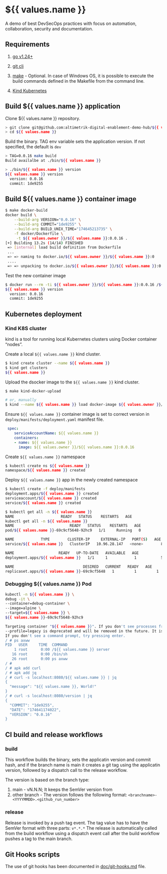 # ${{ values.name }}

A demo of best DevSecOps practices with focus on automation, collaboration, security and documentation.

## Requirements

1. [go v1.24+](https://go.dev/doc/install)
2. [git cli](https://git-scm.com/downloads)
3. [make](https://www.gnu.org/software/make/) - Optional. In case of Windows OS, it is possible to execute the build commands defined in the Makefile from the command line.

4. [Kind Kubernetes](https://kind.sigs.k8s.io/) 

## Build ${{ values.name }} application

Clone ${{ values.name }} repository. 

```sh
> git clone git@github.com:altimetrik-digital-enablement-demo-hub/${{ values.name }}.git
> cd ${{ values.name }}
```

Build the binary. TAG env variable sets the application version. If not specified, the default is `dev`

```sh
> TAG=0.0.16 make build
Build availalbe at ./bin/${{ values.name }}

> ./bin/${{ values.name }} version
${{ values.name }} version
  version: 0.0.16
  commit: 1de9255
```

## Build ${{ values.name }} container image

```sh
$ make docker-build
docker build \
	--build-arg VERSION="0.0.16" \
	--build-arg COMMIT="1de9255" \
	--build-arg BUILD_UNIX_TIME="174645213735" \
	-f docker/Dockerfile \
	 -t ${{ values.owner }}/${{ values.name }}:0.0.16 .
[+] Building 13.2s (14/14) FINISHED
 => [internal] load build definition from Dockerfile
 ...
 => => naming to docker.io/${{ values.owner }}/${{ values.name }}:0 
 ....
 => => unpacking to docker.io/${{ values.owner }}/${{ values.name }}:0.0.16
```

Test the new container image

```sh
$ docker run --rm -ti ${{ values.owner }}/${{ values.name }}:0.0.16 /${{ values.name }} version
${{ values.name }} version
  version: 0.0.16
  commit: 1de9255
```

## Kubernetes deployment

### Kind K8S cluster

kind is a tool for running local Kubernetes clusters using Docker container “nodes”.

Create a local `${{ values.name }}` kind cluster.

```sh
$ kind create cluster --name ${{ values.name }}
$ kind get clusters
${{ values.name }}
```

Upload the dsocker image to the `${{ values.name }}` kind cluster.

```sh
$ make kind-docker-upload

# or, manually
$ kind --name ${{ values.name }} load docker-image ${{ values.owner }}/${{ values.name }}:0.0.16 
```

Ensure `${{ values.name }}` container image is set to correct version in `deploy/manifests/deployment.yaml` manifest file.

```yaml
 spec:
    serviceAccountName: ${{ values.name }}
    containers:
    - name: ${{ values.name }}
      image: ${{ values.owner }}/${{ values.name }}:0.0.16
```

Create `${{ values.name }}` namespace

```sh
$ kubectl create ns ${{ values.name }}
namespace/${{ values.name }} created
```

Deploy `${{ values.name }}` app in the newly created namespace

```sh
$ kubectl create -f deploy/manifests
deployment.apps/${{ values.name }} created
serviceaccount/${{ values.name }} created
service/${{ values.name }} created

$ kubectl get all -n ${{ values.name }}
NAME                     READY   STATUS    RESTARTS   AGE
kubectl get all -n ${{ values.name }}
NAME                         READY   STATUS    RESTARTS   AGE
pod/${{ values.name }}-69c9cf5648-92hc9   1/1     Running   0          52s

NAME            TYPE        CLUSTER-IP     EXTERNAL-IP   PORT(S)   AGE
service/${{ values.name }}   ClusterIP   10.96.28.147   <none>        80/TCP    52s

NAME                    READY   UP-TO-DATE   AVAILABLE   AGE
deployment.apps/${{ values.name }}   1/1     1            1           53s

NAME                               DESIRED   CURRENT   READY   AGE
replicaset.apps/${{ values.name }}-69c9cf5648   1         1         1       52s
```


### Debugging ${{ values.name }} Pod

```sh
kubectl -n ${{ values.name }} \
debug -it \
--container=debug-container \
--image=alpine \
--target=${{ values.name }} \
${{ values.name }}-69c9cf5648-92hc9

Targeting container "${{ values.name }}". If you don't see processes from this container it may be because the container runtime doesn't support this feature.
--profile=legacy is deprecated and will be removed in the future. It is recommended to explicitly specify a profile, for example "--profile=general".
If you don't see a command prompt, try pressing enter.
/ # ps axww
PID   USER     TIME  COMMAND
    1 root      0:00 /${{ values.name }} server
   16 root      0:00 /bin/sh
   26 root      0:00 ps axww
/ #
/ # apk add curl
/ # apk add jq
/ # curl -s localhost:8080/${{ values.name }} | jq
{
  "message": "${{ values.name }}, World!"
}
/ # curl -s localhost:8080/version | jq
{
  "COMMIT": "1de9255",
  "DATE": "174641174022",
  "VERSION": "0.0.16"
}
```

## CI build and release workflows

### build

This workflow builds the binary, sets the applicatin version and commit hash, and if the branch name is main it creates a git tag using the applicatin version, followed by a dispatch call to the release workflow.

The version is based on the branch type:
1. main - vN.N.N; It keeps the SemVer version from 
2. other branch - The version follows the following format: `<branchname>-<YYYYMMDD>.<github_run_number>`

### release

Release is invoked by a push tag event. The tag value has to have the SemVer format with three parts: `v*.*.*`
The release is automatically called from the build  workflow using a dispatch event call after the build workflow pushes a tag to the main branch.

## Git Hooks scripts

The use of git hooks has been documented in [doc/git-hooks.md](doc/git-hooks.md) file.
